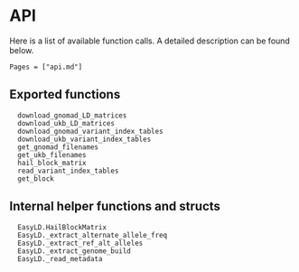 
# API

Here is a list of available function calls. A detailed description can be found below. 
```@index
Pages = ["api.md"]
```

## Exported functions
```@docs
  download_gnomad_LD_matrices
  download_ukb_LD_matrices
  download_gnomad_variant_index_tables
  download_ukb_variant_index_tables
  get_gnomad_filenames
  get_ukb_filenames 
  hail_block_matrix
  read_variant_index_tables
  get_block
```

## Internal helper functions and structs

```@docs
  EasyLD.HailBlockMatrix
  EasyLD._extract_alternate_allele_freq
  EasyLD._extract_ref_alt_alleles
  EasyLD._extract_genome_build
  EasyLD._read_metadata
```
